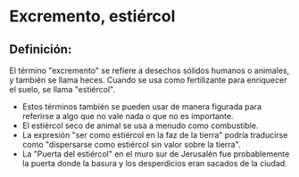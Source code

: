 # Excremento, estiércol

## Definición: 

El término "excremento" se refiere a desechos sólidos humanos o animales, y también se llama heces. Cuando se usa como fertilizante para enriquecer el suelo, se llama "estiércol".

* Estos términos también se pueden usar de manera figurada para referirse a algo que no vale nada o que no es importante.
* El estiércol seco de animal se usa a menudo como combustible.
* La expresión "ser como estiércol en la faz de la tierra" podría traducirse como "dispersarse como estiércol sin valor sobre la tierra".
* La "Puerta del estiércol" en el muro sur de Jerusalén fue probablemente la puerta donde la basura y los desperdicios eran sacados de la ciudad.


